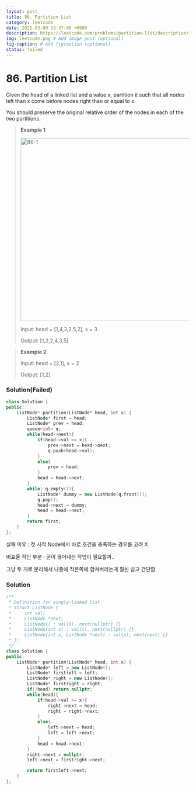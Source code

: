 ```yaml
---
layout: post
title: 86. Partition List
category: leetcode
date: 2025-03-00 13:37:00 +0900
description: https://leetcode.com/problems/partition-list/description/?envType=study-plan-v2&envId=top-interview-150
img: leetcode.png # Add image post (optional)
fig-caption: # Add figcaption (optional)
status: failed
---
```


# 86. Partition List

Given the head of a linked list and a value x, partition it such that all nodes left than x come before nodes right than or equal to x.

You should preserve the original relative order of the nodes in each of the two partitions.

 

> **Example 1**
>
> <img src="/86-1.jpg" alt="86-1" width="500"/>
> 
> Input: head = [1,4,3,2,5,2], x = 3
> 
> Output: [1,2,2,4,3,5]

> **Example 2**
> 
> Input: head = [2,1], x = 2
> 
> Output: [1,2]

### Solution(Failed)
```cpp
class Solution {
public:
    ListNode* partition(ListNode* head, int x) {
        ListNode* first = head;
        ListNode* prev = head;
        queue<int> q;
        while(head->next){
            if(head->val >= x){
                prev->next = head->next;
                q.push(head->val);
            }
            else{
                prev = head;
            }
            head = head->next;
        }
        while(!q.empty()){
            ListNode* dummy = new ListNode(q.front());
            q.pop();
            head->next = dummy;
            head = head->next;
        }
        return first;
    }
};
```

실패 이유 : 첫 시작 Node에서 바로 조건을 충족하는 경우를 고려 X

비효율 적인 부분 : 굳이 끊어내는 작업이 필요할까..

그냥 두 개로 분리해서 나중에 작은쪽에 합쳐버리는게 훨씬 쉽고 간단함.


### Solution
```cpp
/**
 * Definition for singly-linked list.
 * struct ListNode {
 *     int val;
 *     ListNode *next;
 *     ListNode() : val(0), next(nullptr) {}
 *     ListNode(int x) : val(x), next(nullptr) {}
 *     ListNode(int x, ListNode *next) : val(x), next(next) {}
 * };
 */
class Solution {
public:
    ListNode* partition(ListNode* head, int x) {
        ListNode* left = new ListNode();
        ListNode* firstleft = left;
        ListNode* right = new ListNode();
        ListNode* firstright = right;
        if(!head) return nullptr;
        while(head){
            if(head->val >= x){
                right->next = head;
                right = right->next;
            }
            else{
                left->next = head;
                left = left->next;
            }
            head = head->next;
        }
        right->next = nullptr;
        left->next = firstright->next;

        return firstleft->next;
    }
};
```